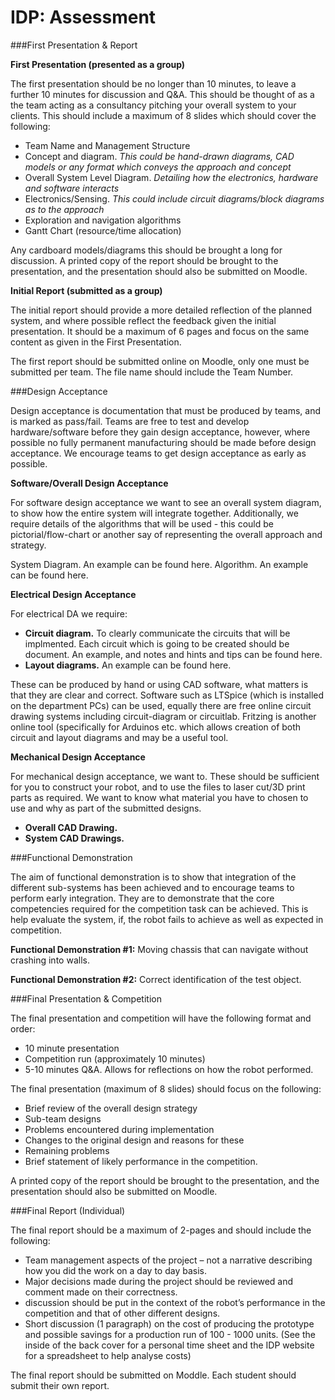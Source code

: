 # IDP: Assessment

###First Presentation & Report

**First Presentation (presented as a group)**

The first presentation should be no longer than 10 minutes, to leave a further 10 minutes for discussion and Q&A.  This should be thought of as a the team acting as a consultancy pitching your overall system to your clients.  This should include a maximum of 8 slides which should cover the following:

* Team Name and Management Structure
* Concept and diagram.  *This could be hand-drawn diagrams, CAD models or any format which conveys the approach and concept*
* Overall System Level Diagram.  *Detailing how the electronics, hardware and software interacts*
* Electronics/Sensing.  *This could include circuit diagrams/block diagrams as to the approach*
* Exploration and navigation algorithms
* Gantt Chart (resource/time allocation)

Any cardboard models/diagrams this should be brought a long for discussion.  A printed copy of the report should be brought to the presentation, and the presentation should also be submitted on Moodle.

**Initial Report (submitted as a group)**

The initial report should provide a more detailed reflection of the planned system, and where possible reflect the feedback given the initial presentation. It should be a maximum of 6 pages and focus on the same content as given in the First Presentation.

The first report should be submitted online on Moodle, only one must be submitted per team.  The file name should include the Team Number.

###Design Acceptance

Design acceptance is documentation that must be produced by teams, and is marked as pass/fail.  Teams are free to test and develop hardware/software before they gain design acceptance, however, where possible no fully permanent manufacturing should be made before design acceptance.  We encourage teams to get design acceptance as early as possible.

**Software/Overall Design Acceptance**

For software design acceptance we want to see an overall system diagram, to show how the entire system will integrate together.  Additionally, we require details of the algorithms that will be used - this could be pictorial/flow-chart or another say of representing the overall approach and strategy.

System Diagram.  An example can be found here.
Algorithm. An example can be found here.

**Electrical Design Acceptance**

For electrical DA we require:

* **Circuit diagram.**  To clearly communicate the circuits that will be implmented. Each circuit which is going to be created should be document. An example, and notes and hints and tips can be found here.
* **Layout diagrams.**  An example can be found here.

These can be produced by hand or using CAD software, what matters is that they are clear and correct.   Software such as LTSpice (which is installed on the department PCs) can be used, equally there are free online circuit drawing systems including circuit-diagram or circuitlab.  Fritzing is another online tool (specifically for Arduinos etc. which allows creation of both circuit and layout diagrams and may be a useful tool.

**Mechanical Design Acceptance**

For mechanical design acceptance, we want to.  These should be sufficient for you to construct your robot, and to use the files to laser cut/3D print parts as required.  We want to know what material you have to chosen to use and why as part of the submitted designs.

* **Overall CAD Drawing.**
* **System CAD Drawings.**


###Functional Demonstration

The aim of functional demonstration is to show that integration of the different sub-systems has been achieved and to encourage teams to perform early integration.  They are to demonstrate that the core competencies required for the competition task can be achieved.  This is help evaluate the system, if, the robot fails to achieve as well as expected in competition.

**Functional Demonstration #1:** Moving chassis that can navigate without crashing into walls.

**Functional Demonstration #2:** Correct identification of the test object.

###Final Presentation & Competition

The final presentation and competition will have the following format and order:

* 10 minute presentation
* Competition run (approximately 10 minutes)
* 5-10 minutes Q&A.  Allows for reflections on how the robot performed.

The final presentation (maximum of 8 slides) should focus on the following:

* Brief review of the overall design strategy
* Sub-team designs
* Problems encountered during implementation
* Changes to the original design and reasons for these
* Remaining problems
* Brief statement of likely performance in the competition.

 A printed copy of the report should be brought to the presentation, and the presentation should also be submitted on Moodle.

###Final Report (Individual)

The final report should be a maximum of 2-pages and should include the following:

* Team management aspects of the project – not a narrative describing how you did the work
on a day to day basis.
* Major decisions made during the project should be reviewed and comment made on their
correctness.
* discussion should be put in the context of the robot’s performance in the competition and
that of other different designs.
* Short discussion (1 paragraph) on the cost of producing the prototype and possible savings
for a production run of 100 - 1000 units. (See the inside of the back cover for a personal time
sheet and the IDP website for a spreadsheet to help analyse costs)

The final report should be submitted on Moddle.  Each student should submit their own report.